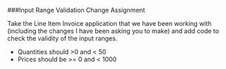 ###Input Range Validation Change Assignment

Take the Line Item Invoice application that we have been working with (including the changes I have been asking you to make) and add code to check the validity of the input ranges. 
* Quantities should >0 and < 50
* Prices should be >= 0 and < 1000